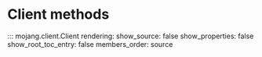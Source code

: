 # Client methods

::: mojang.client.Client
    rendering:
        show_source: false
        show_properties: false
        show_root_toc_entry: false
        members_order: source